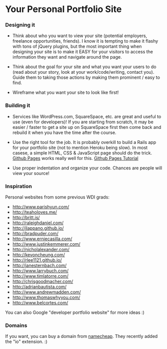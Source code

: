 # Your Personal Portfolio Site

### Designing it

* Think about who you want to view your site (potential employers, freelance opportunities, friends). I know it is tempting to make it flashy with tons of jQuery plugins, but the most important thing when designing your site is to make it EASY for your visitors to access the information they want and navigate around the page.

* Think about the goal for your site and what you want your users to do (read about your story, look at your work/code/writing, contact you). Guide them to taking those actions by making them prominent / easy to find.

* Wireframe what you want your site to look like first!

### Building it

* Services like WordPress.com, SquareSpace, etc. are great and useful to use (even for developers)! If you are starting from scratch, it may be easier / faster to get a site up on SquareSpace first then come back and rebuild it when you have the time after the course.

* Use the right tool for the job. It is probably overkill to build a Rails app for your portfolio site (not to mention Heroku being slow). In most casese, a simple HTML, CSS & JavaScript page should do the trick. [Github Pages](http://pages.github.com/) works really well for this. [Github Pages Tutorial](http://www.thinkful.com/learn/a-guide-to-using-github-pages/)

* Use proper indentation and organize your code. Chances are people will view your source!

### Inspiration

Personal websites from some previous WDI grads:

* http://www.parishyun.com/
* http://teaholoves.me/
* http://britt.is/
* http://raleighdaniel.com/
* http://jlappano.github.io/
* http://bradpuder.com/
* http://www.erniecasilla.com/
* http://www.justinkemmerer.com/
* http://nicholalexander.com/
* http://kevoncheung.com/
* http://rlee1121.github.io/
* http://janesternbach.com/
* http://www.larrybuch.com/
* http://www.timlatorre.com/
* http://chrisgoodmacher.com/
* http://adrianbautista.com/
* http://www.andrewmadden.com/
* http://www.thomaswhyyou.com/
* http://www.belcortes.com/

You can also Google "developer portfolio website" for more ideas :)

### Domains

If you want, you can buy a domain from [namecheap](https://www.namecheap.com/). They recently added the "io" extension. :)
